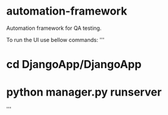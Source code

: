 # automation-framework
Automation framework for QA testing.

To run the UI use bellow commands:
'''
# cd DjangoApp/DjangoApp
# python manager.py runserver

'''
